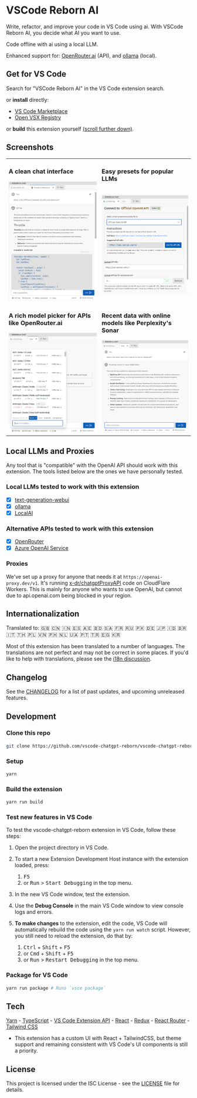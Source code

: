 # VSCode Reborn AI

Write, refactor, and improve your code in VS Code using ai. With VSCode Reborn AI, you decide what AI you want to use.

Code offline with ai using a local LLM.

Enhanced support for: [OpenRouter.ai](https://openrouter.ai) (API), and [ollama](https://github.com/ollama/ollama) (local).

## Get for VS Code

Search for "VSCode Reborn AI" in the VS Code extension search.

or **install** directly:

- [VS Code Marketplace](https://marketplace.visualstudio.com/items?itemName=chris-hayes.chatgpt-reborn)
- [Open VSX Registry](https://open-vsx.org/extension/chris-hayes/chatgpt-reborn)

or **build** this extension yourself [(scroll further down)](#development).

## Screenshots

<table>
  <tr>
    <td>
       <h3>A clean chat interface</h3>
<picture>
  <source media="(prefers-color-scheme: dark)" srcset="https://raw.githubusercontent.com/vscode-reborn-ai/vscode-reborn-ai/develop/screenshots/screenshot-1-dark.png">
  <img alt="VSCode Reborn AI extension in use within VS Code, displaying a chat interface. The conversation panel shows a user asking, 'What is the difference between throttle and debounce?' at the top. Below it, the AI response is presented in a well-formatted message using Markdown, including an explanation of 'Throttle' with bullet points and a JavaScript code block example. Above the chat is a tab bar with conversation and chat history options. At the bottom of the screen, there is an input field for the user to ask questions, along with options for interacting with the chat." src="https://raw.githubusercontent.com/vscode-reborn-ai/vscode-reborn-ai/develop/screenshots/screenshot-1-light.png">
</picture>
    </td>
    <td>
      <h3>Easy presets for popular LLMs</h3>
      <br/>
<picture>
  <source media="(prefers-color-scheme: dark)" srcset="https://raw.githubusercontent.com/vscode-reborn-ai/vscode-reborn-ai/develop/screenshots/screenshot-2-dark.png">
  <img alt="VSCode Reborn AI extension's 'LLM Settings' interface for connecting to an official OpenAI API. A dropdown menu near the top allows the user to select the LLM (currently showing 'Official OpenAI API'). Below, instructions are provided with a suggested API URL (https://api.openai.com/v1) and a 'Use this API URL' button. The current API URL and API key fields are shown below with an API key validation indicator ('Valid' status in green). At the top, a tab bar allows switching between 'Chat' and other options, and there is a 'LLM Settings' tab visible." src="https://raw.githubusercontent.com/vscode-reborn-ai/vscode-reborn-ai/develop/screenshots/screenshot-2-light.png">
</picture>
      <br/>
      <br/>
    </td>
  </tr>
  <tr>
    <td>
<h3>A rich model picker for APIs like OpenRouter.ai</h3>
<picture>
  <source media="(prefers-color-scheme: dark)" srcset="https://raw.githubusercontent.com/vscode-reborn-ai/vscode-reborn-ai/develop/screenshots/screenshot-3-dark.png">
  <img alt="VSCode Reborn AI extension's model picker interface displaying a dropdown list of available models when using an API like OpenRouter.ai. The list includes models such as 'AI21: Jamba 1.5 Large' and 'Anthropic: Claude 3 Opus,' each with details like cost per million tokens, maximum tokens per request, and request completion times. Moderation statuses are shown for some models. At the bottom, there are filtering options (Name, Cost, Context, Completion) and a search field to help users quickly find specific models. The interface shows the dropdown overlaying the chat window." src="https://raw.githubusercontent.com/vscode-reborn-ai/vscode-reborn-ai/develop/screenshots/screenshot-3-light.png">
</picture>
    </td>
    <td>
<h3>Recent data with online models like Perplexity's Sonar</h3>
<picture>
  <source media="(prefers-color-scheme: dark)" srcset="https://raw.githubusercontent.com/vscode-reborn-ai/vscode-reborn-ai/develop/screenshots/screenshot-4-dark.png">
  <img alt="VSCode Reborn AI extension showing a chat interface where the user asks, 'What is the latest news from OpenAI for me as a developer?' The LLM model in use is 'Perplexity: Llama 3.1 Sonar 405B Online,' which provides a real-time response with key updates from OpenAI, including the Realtime API, Model Distillation, Vision Fine-Tuning, Prompt Caching, and other updates for developers. The interface displays the response in a well-formatted markdown style, with bullet points highlighting each update. At the bottom, the input field allows users to ask further questions. The interface uses a dark theme, with the active model and status shown in the bottom bar." src="https://raw.githubusercontent.com/vscode-reborn-ai/vscode-reborn-ai/develop/screenshots/screenshot-4-light.png">
</picture>
    </td>
  </tr>
</table>

## Local LLMs and Proxies

Any tool that is "compatible" with the OpenAI API should work with this extension. The tools listed below are the ones we have personally tested.

### Local LLMs tested to work with this extension

- [X] [text-generation-webui](https://github.com/oobabooga/text-generation-webui)
- [X] [ollama](https://github.com/ollama/ollama)
- [X] [LocalAI](https://localai.io/)

### Alternative APIs tested to work with this extension

- [X] [OpenRouter](https://openrouter.ai/)
- [X] [Azure OpenAI Service](https://azure.microsoft.com/en-us/products/ai-services/openai-service/)

### Proxies

We've set up a proxy for anyone that needs it at `https://openai-proxy.dev/v1`. It's running [x-dr/chatgptProxyAPI](https://github.com/x-dr/chatgptProxyAPI) code on CloudFlare Workers. This is mainly for anyone who wants to use OpenAI, but cannot due to api.openai.com being blocked in your region.

## Internationalization

Translated to: 🇬🇧 🇨🇳 🇮🇳 🇪🇸 🇦🇪 🇧🇩 🇸🇦 🇫🇷 🇷🇺 🇵🇰 🇩🇪 🇯🇵 🇮🇩 🇧🇷 🇮🇹 🇹🇭 🇵🇱 🇻🇳 🇵🇭 🇳🇱 🇺🇦 🇵🇹 🇹🇷 🇪🇬 🇰🇷

Most of this extension has been translated to a number of languages. The translations are not perfect and may not be correct in some places. If you'd like to help with translations, please see the [i18n discussion](https://github.com/vscode-reborn-ai/vscode-reborn-ai/discussions/20).

## Changelog

See the [CHANGELOG](CHANGELOG.md) for a list of past updates, and upcoming unreleased features.

## Development

### Clone this repo

```bash
git clone https://github.com/vscode-chatgpt-reborn/vscode-chatgpt-reborn.git
```

### Setup

```bash
yarn
```

### Build the extension

```bash
yarn run build
```

### Test new features in VS Code

To test the vscode-chatgpt-reborn extension in VS Code, follow these steps:

1. Open the project directory in VS Code.

2. To start a new Extension Development Host instance with the extension loaded, press:
   1. <kbd>F5</kbd>
   2. or <kbd>Run</kbd> > <kbd>Start Debugging</kbd> in the top menu.

4. In the new VS Code window, test the extension.

5. Use the **Debug Console** in the main VS Code window to view console logs and errors.

6. **To make changes** to the extension, edit the code, VS Code will automatically rebuild the code using the `yarn run watch` script. However, you still need to reload the extension, do that by:
   1. <kbd>Ctrl</kbd> + <kbd>Shift</kbd> + <kbd>F5</kbd>
   2. or <kbd>Cmd</kbd> + <kbd>Shift</kbd> + <kbd>F5</kbd>
   3. or <kbd>Run</kbd> > <kbd>Restart Debugging</kbd> in the top menu.

### Package for VS Code

```bash
yarn run package # Runs `vsce package`
```

## Tech

[Yarn](https://yarnpkg.com/) - [TypeScript](https://www.typescriptlang.org/) - [VS Code Extension API](https://code.visualstudio.com/api) - [React](https://reactjs.org/) - [Redux](https://redux.js.org/) - [React Router](https://reactrouter.com/) - [Tailwind CSS](https://tailwindcss.com/)

- This extension has a custom UI with React + TailwindCSS, but theme support and remaining consistent with VS Code's UI components is still a priority.

## License

This project is licensed under the ISC License - see the [LICENSE](LICENSE) file for details.
